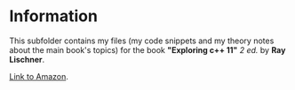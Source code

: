 # Information
This subfolder contains my files (my code snippets and my theory notes about the main book's topics) for the book **"Exploring c++ 11"** *2 ed.* by **Ray Lischner**.

[Link to Amazon](https://www.amazon.com/Exploring-Experts-Voice-Ray-Lischner/dp/1430261935). 
